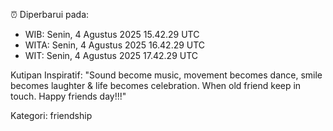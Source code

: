 ⏰ Diperbarui pada:
- WIB: Senin, 4 Agustus 2025 15.42.29 UTC
- WITA: Senin, 4 Agustus 2025 16.42.29 UTC
- WIT: Senin, 4 Agustus 2025 17.42.29 UTC

Kutipan Inspiratif:
"Sound become music, movement becomes dance, smile becomes laughter & life becomes celebration. When old friend keep in touch. Happy friends day!!!"


Kategori: friendship

